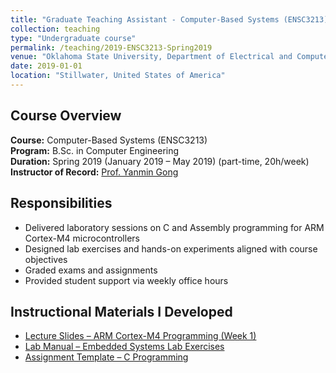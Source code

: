 ```yaml
---
title: "Graduate Teaching Assistant - Computer-Based Systems (ENSC3213) - Spring 2019"
collection: teaching
type: "Undergraduate course"
permalink: /teaching/2019-ENSC3213-Spring2019
venue: "Oklahoma State University, Department of Electrical and Computer Engineering"
date: 2019-01-01
location: "Stillwater, United States of America"
---
```


## Course Overview

**Course:** Computer-Based Systems (ENSC3213)  
**Program:** B.Sc. in Computer Engineering  
**Duration:** Spring 2019 (January 2019 – May 2019) (part-time, 20h/week)  
**Instructor of Record:** [Prof. Yanmin Gong](https://yanmingong.github.io/)

## Responsibilities

- Delivered laboratory sessions on C and Assembly programming for ARM Cortex-M4 microcontrollers  
- Designed lab exercises and hands-on experiments aligned with course objectives  
- Graded exams and assignments  
- Provided student support via weekly office hours

## Instructional Materials I Developed

- [Lecture Slides – ARM Cortex-M4 Programming (Week 1)](/assets/slides/ensc3213/week1_arm_intro.pdf)
- [Lab Manual – Embedded Systems Lab Exercises](/assets/slides/ensc3213/lab_manual.pdf)
- [Assignment Template – C Programming](/assets/slides/ensc3213/c_assignment_template.zip)
